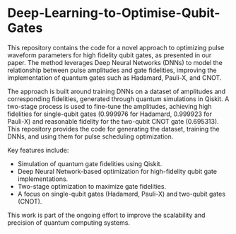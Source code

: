 # Deep-Learning-to-Optimise-Qubit-Gates
This repository contains the code for a novel approach to optimizing pulse waveform parameters for high fidelity qubit gates, as presented in our paper. The method leverages Deep Neural Networks (DNNs) to model the relationship between pulse amplitudes and gate fidelities, improving the implementation of quantum gates such as Hadamard, Pauli-X, and CNOT.

The approach is built around training DNNs on a dataset of amplitudes and corresponding fidelities, generated through quantum simulations in Qiskit. A two-stage process is used to fine-tune the amplitudes, achieving high fidelities for single-qubit gates (0.999976 for Hadamard, 0.999923 for Pauli-X) and reasonable fidelity for the two-qubit CNOT gate (0.695313). This repository provides the code for generating the dataset, training the DNNs, and using them for pulse scheduling optimization.

Key features include:
- Simulation of quantum gate fidelities using Qiskit.
- Deep Neural Network-based optimization for high-fidelity qubit gate implementations.
- Two-stage optimization to maximize gate fidelities.
- A focus on single-qubit gates (Hadamard, Pauli-X) and two-qubit gates (CNOT).

This work is part of the ongoing effort to improve the scalability and precision of quantum computing systems. 
